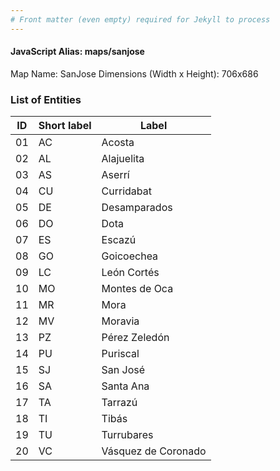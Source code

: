 ```yaml
---
# Front matter (even empty) required for Jekyll to process
---
```


#### JavaScript Alias: maps/sanjose

Map Name: SanJose
Dimensions (Width x Height): 706x686





### List of Entities

ID | Short label | Label   | 
---|---|---|
01| AC | Acosta              |
02| AL | Alajuelita          |
03| AS | Aserrí              | 
04| CU | Curridabat          |
05| DE | Desamparados        |
06| DO | Dota                |
07| ES | Escazú              |
08| GO | Goicoechea          |
09| LC | León Cortés         |
10| MO | Montes de Oca       |
11| MR | Mora                | 
12| MV | Moravia             |
13| PZ | Pérez Zeledón       |
14| PU | Puriscal            | 
15| SJ | San José            |
16| SA | Santa Ana           |
17| TA | Tarrazú             |
18| TI | Tibás               |
19| TU | Turrubares          |
20| VC | Vásquez de Coronado |

